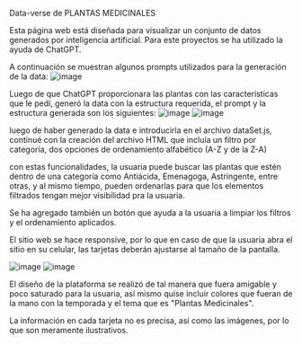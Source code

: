 Data-verse de PLANTAS MEDICINALES 

Esta página web está diseñada para visualizar un conjunto de datos generados por inteligencia artificial. 
Para este proyectos se ha utilizado la ayuda de ChatGPT.

A continuación se muestran algunos prompts utilizados para la generación de la data:
![image](https://github.com/miriam-moztap/DEV012-dataverse/assets/120613771/f9ad2c65-20e0-4bad-a6d9-265a97cedb59)

Luego de que ChatGPT proporcionara las plantas con las características que le pedí, generó la data con la estructura 
requerida, el prompt y la estructura generada son los siguientes:
![image](https://github.com/miriam-moztap/DEV012-dataverse/assets/120613771/c34bc342-0036-45a6-8eff-7b1df14f25e7)
![image](https://github.com/miriam-moztap/DEV012-dataverse/assets/120613771/0563ce5e-1327-4b02-87e8-3b57ad841683)


luego de haber generado la data e introducirla en el archivo dataSet.js, continué con la creación del archivo 
HTML que incluía un filtro por categoría, dos opciones de ordenamiento alfabético (A-Z y de la Z-A)

con estas funcionalidades, la usuaria puede buscar las plantas que estén dentro de una categoría como Antiácida, 
Emenagoga, Astringente, entre otras, y al mismo tiempo, pueden ordenarlas para que los elementos filtrados
tengan mejor visibilidad pra la usuaria.

Se ha agregado también un botón que ayuda a la usuaria a limpiar los filtros y el ordenamiento aplicados. 

El sitio web se hace responsive, por lo que en caso de que la usuaria abra el sitio en su celular, las tarjetas deberán ajustarse
al tamaño de la pantalla. 

![image](https://github.com/miriam-moztap/DEV012-dataverse/assets/120613771/6665cbf0-4546-4706-8fff-63988e7cadb9)
![image](https://github.com/miriam-moztap/DEV012-dataverse/assets/120613771/9a93a63d-e52b-44d0-ad55-36a8acc318be)

El diseño de la plataforma se realizó de tal manera que fuera amigable y poco saturado para la usuaria, así mismo
quise incluir colores que fueran de la mano con la temporada y el tema que es "Plantas Medicinales".

La información en cada tarjeta no es precisa, así como las imágenes, por lo que son meramente ilustrativos.